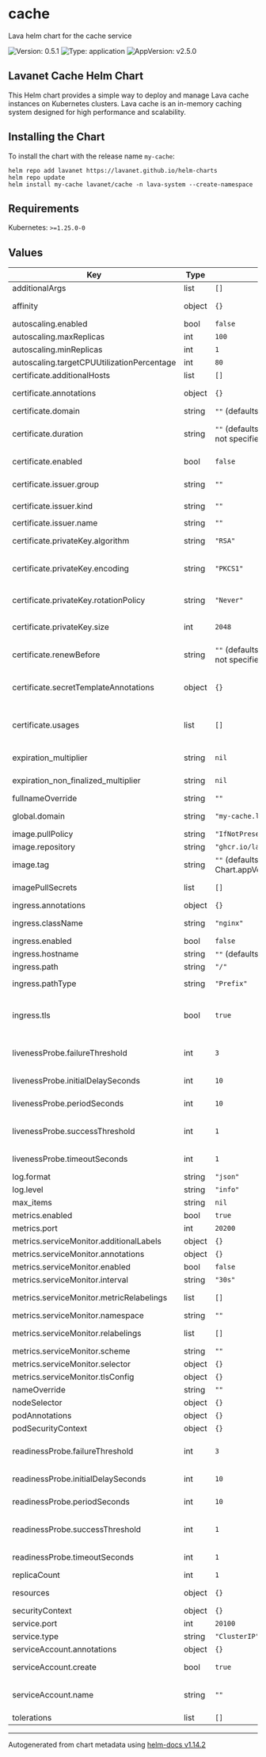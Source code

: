 # cache

Lava helm chart for the cache service

![Version: 0.5.1](https://img.shields.io/badge/Version-0.5.1-informational?style=flat-square) ![Type: application](https://img.shields.io/badge/Type-application-informational?style=flat-square) ![AppVersion: v2.5.0](https://img.shields.io/badge/AppVersion-v2.5.0-informational?style=flat-square)

## Lavanet Cache Helm Chart

This Helm chart provides a simple way to deploy and manage Lava cache instances on Kubernetes clusters.
Lava cache is an in-memory caching system designed for high performance and scalability.

## Installing the Chart

To install the chart with the release name `my-cache`:

```shell
helm repo add lavanet https://lavanet.github.io/helm-charts
helm repo update
helm install my-cache lavanet/cache -n lava-system --create-namespace
```

## Requirements

Kubernetes: `>=1.25.0-0`

## Values

| Key | Type | Default | Description |
|-----|------|---------|-------------|
| additionalArgs | list | `[]` | Lavap cache additional CLI arguments |
| affinity | object | `{}` | Assign custom [affinity] rules to the deployment |
| autoscaling.enabled | bool | `false` |  |
| autoscaling.maxReplicas | int | `100` |  |
| autoscaling.minReplicas | int | `1` |  |
| autoscaling.targetCPUUtilizationPercentage | int | `80` |  |
| certificate.additionalHosts | list | `[]` | Certificate Subject Alternate Names (SANs) |
| certificate.annotations | object | `{}` | Annotations to be applied to the Server Certificate |
| certificate.domain | string | `""` (defaults to global.domain) | Certificate primary domain (commonName) |
| certificate.duration | string | `""` (defaults to 2160h = 90d if not specified) | The requested 'duration' (i.e. lifetime) of the certificate. # Ref: <https://cert-manager.io/docs/usage/certificate/#renewal> |
| certificate.enabled | bool | `false` | Deploy a Certificate resource (requires cert-manager) |
| certificate.issuer.group | string | `""` | Certificate issuer group. Set if using an external issuer. Eg. `cert-manager.io` |
| certificate.issuer.kind | string | `""` | Certificate issuer kind. Either `Issuer` or `ClusterIssuer` |
| certificate.issuer.name | string | `""` | Certificate issuer name. Eg. `letsencrypt` |
| certificate.privateKey.algorithm | string | `"RSA"` | Algorithm used to generate certificate private key. One of: `RSA`, `Ed25519` or `ECDSA` |
| certificate.privateKey.encoding | string | `"PKCS1"` | The private key cryptography standards (PKCS) encoding for private key. Either: `PCKS1` or `PKCS8` |
| certificate.privateKey.rotationPolicy | string | `"Never"` | Rotation policy of private key when certificate is re-issued. Either: `Never` or `Always` |
| certificate.privateKey.size | int | `2048` | Key bit size of the private key. If algorithm is set to `Ed25519`, size is ignored. |
| certificate.renewBefore | string | `""` (defaults to 360h = 15d if not specified) | How long before the expiry a certificate should be renewed. # Ref: <https://cert-manager.io/docs/usage/certificate/#renewal> |
| certificate.secretTemplateAnnotations | object | `{}` | Annotations that allow the certificate to be composed from data residing in existing Kubernetes Resources |
| certificate.usages | list | `[]` | Usages for the certificate ## Ref: <https://cert-manager.io/docs/reference/api-docs/#cert-manager.io/v1.KeyUsage> |
| expiration_multiplier | string | `nil` | The expiration multiplier for items in the cache |
| expiration_non_finalized_multiplier | string | `nil` | The expiration non finalized multiplier for items in the cache |
| fullnameOverride | string | `""` | String to fully override `"cache.fullname"` |
| global.domain | string | `"my-cache.local"` | Default domain used by all components # Used for ingresses, certificates, etc. |
| image.pullPolicy | string | `"IfNotPresent"` | Image pull policy for the cache |
| image.repository | string | `"ghcr.io/lavanet/lava/lavap"` | Repository to use for the cache |
| image.tag | string | `""` (defaults to Chart.appVersion) | Tag to use for the cache |
| imagePullSecrets | list | `[]` | Secrets with credentials to pull images from a private registry |
| ingress.annotations | object | `{}` | Additional ingress annotations |
| ingress.className | string | `"nginx"` | Defines which ingress controller will implement the resource |
| ingress.enabled | bool | `false` | Enable an ingress resource for the provider |
| ingress.hostname | string | `""` (defaults to global.domain) | Cache hostname |
| ingress.path | string | `"/"` | The path to Provider |
| ingress.pathType | string | `"Prefix"` | Ingress path type. One of `Exact`, `Prefix` or `ImplementationSpecific` |
| ingress.tls | bool | `true` | Enable TLS configuration for the domain defined at `global.domain` # TLS certificate will be retrieved from a TLS secret with name: `cache-tls` |
| livenessProbe.failureThreshold | int | `3` | Minimum consecutive failures for the [probe] to be considered failed after having succeeded |
| livenessProbe.initialDelaySeconds | int | `10` | Number of seconds after the container has started before [probe] is initiated |
| livenessProbe.periodSeconds | int | `10` | How often (in seconds) to perform the [probe] |
| livenessProbe.successThreshold | int | `1` | Minimum consecutive successes for the [probe] to be considered successful after having failed |
| livenessProbe.timeoutSeconds | int | `1` | Number of seconds after which the [probe] times out |
| log.format | string | `"json"` | Cache log format, can be json or text |
| log.level | string | `"info"` | Cache log level |
| max_items | string | `nil` | Max items allowed in the cache |
| metrics.enabled | bool | `true` | Should enable prometheus metrics |
| metrics.port | int | `20200` | Metrics service port |
| metrics.serviceMonitor.additionalLabels | object | `{}` | Prometheus ServiceMonitor labels |
| metrics.serviceMonitor.annotations | object | `{}` | Prometheus ServiceMonitor annotations |
| metrics.serviceMonitor.enabled | bool | `false` | Enable a prometheus ServiceMonitor |
| metrics.serviceMonitor.interval | string | `"30s"` | Prometheus ServiceMonitor interval |
| metrics.serviceMonitor.metricRelabelings | list | `[]` | Prometheus [MetricRelabelConfigs] to apply to samples before ingestion |
| metrics.serviceMonitor.namespace | string | `""` | Prometheus ServiceMonitor namespace |
| metrics.serviceMonitor.relabelings | list | `[]` | Prometheus [RelabelConfigs] to apply to samples before scraping |
| metrics.serviceMonitor.scheme | string | `""` | Prometheus ServiceMonitor scheme |
| metrics.serviceMonitor.selector | object | `{}` | Prometheus ServiceMonitor selector |
| metrics.serviceMonitor.tlsConfig | object | `{}` | Prometheus ServiceMonitor tlsConfig |
| nameOverride | string | `""` | Provide a name in place of release name |
| nodeSelector | object | `{}` | [Node selector] |
| podAnnotations | object | `{}` | Annotations for the all deployed pods |
| podSecurityContext | object | `{}` |  |
| readinessProbe.failureThreshold | int | `3` | Minimum consecutive failures for the [probe] to be considered failed after having succeeded |
| readinessProbe.initialDelaySeconds | int | `10` | Number of seconds after the container has started before [probe] is initiated |
| readinessProbe.periodSeconds | int | `10` | How often (in seconds) to perform the [probe] |
| readinessProbe.successThreshold | int | `1` | Minimum consecutive successes for the [probe] to be considered successful after having failed |
| readinessProbe.timeoutSeconds | int | `1` | Number of seconds after which the [probe] times out |
| replicaCount | int | `1` | The number of cache pods to run. |
| resources | object | `{}` | Resource limits and requests for the cache pods |
| securityContext | object | `{}` |  |
| service.port | int | `20100` | Cache service port |
| service.type | string | `"ClusterIP"` | Cache service type |
| serviceAccount.annotations | object | `{}` | annotations to add to the service account |
| serviceAccount.create | bool | `true` | specifies whether a service account should be created |
| serviceAccount.name | string | `""` | the name of the service account to use. If not set and create is true, a name is generated using the fullname template |
| tolerations | list | `[]` | [Tolerations] for use with node taints |

----------------------------------------------
Autogenerated from chart metadata using [helm-docs v1.14.2](https://github.com/norwoodj/helm-docs/releases/v1.14.2)
